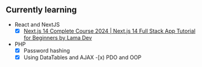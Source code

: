 ## Currently learning

- React and NextJS
    -[x] [Next.js 14 Complete Course 2024 | Next.js 14 Full Stack App Tutorial for Beginners by Lama Dev](https://www.youtube.com/watch?v=vCOSTG10Y4o)

- PHP
    -[x] Password hashing
    -[x] Using DataTables and AJAX
    -[x) PDO and OOP
